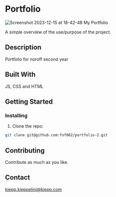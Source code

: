 # Portfolio

![Screenshot 2023-12-15 at 18-42-48 My Portfolio](https://github.com/fof002/portfolio-2/assets/80104002/dcf66674-ec07-4406-be94-df02153d282e)

A simple overview of the use/purpose of the project.

## Description

Portfolio for noroff second year

## Built With

JS, CSS and HTML

## Getting Started

### Installing

1. Clone the repo:

```bash
git clone git@github.com:fof002/portfolio-2.git
```

## Contributing

Contribute as much as you like.

## Contact

kjepp.kjeppelini@kjepp.com
